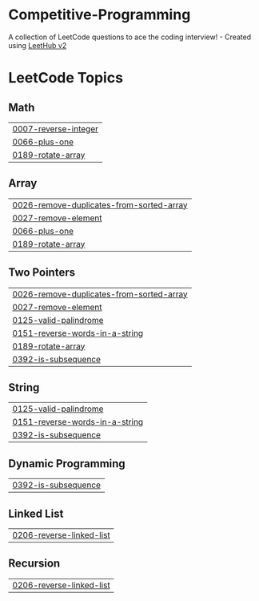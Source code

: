 # Competitive-Programming
A collection of LeetCode questions to ace the coding interview! - Created using [LeetHub v2](https://github.com/arunbhardwaj/LeetHub-2.0)

<!---LeetCode Topics Start-->
# LeetCode Topics
## Math
|  |
| ------- |
| [0007-reverse-integer](https://github.com/kubsamelkamu/Competitive-Programming/tree/master/0007-reverse-integer) |
| [0066-plus-one](https://github.com/kubsamelkamu/Competitive-Programming/tree/master/0066-plus-one) |
| [0189-rotate-array](https://github.com/kubsamelkamu/Competitive-Programming/tree/master/0189-rotate-array) |
## Array
|  |
| ------- |
| [0026-remove-duplicates-from-sorted-array](https://github.com/kubsamelkamu/Competitive-Programming/tree/master/0026-remove-duplicates-from-sorted-array) |
| [0027-remove-element](https://github.com/kubsamelkamu/Competitive-Programming/tree/master/0027-remove-element) |
| [0066-plus-one](https://github.com/kubsamelkamu/Competitive-Programming/tree/master/0066-plus-one) |
| [0189-rotate-array](https://github.com/kubsamelkamu/Competitive-Programming/tree/master/0189-rotate-array) |
## Two Pointers
|  |
| ------- |
| [0026-remove-duplicates-from-sorted-array](https://github.com/kubsamelkamu/Competitive-Programming/tree/master/0026-remove-duplicates-from-sorted-array) |
| [0027-remove-element](https://github.com/kubsamelkamu/Competitive-Programming/tree/master/0027-remove-element) |
| [0125-valid-palindrome](https://github.com/kubsamelkamu/Competitive-Programming/tree/master/0125-valid-palindrome) |
| [0151-reverse-words-in-a-string](https://github.com/kubsamelkamu/Competitive-Programming/tree/master/0151-reverse-words-in-a-string) |
| [0189-rotate-array](https://github.com/kubsamelkamu/Competitive-Programming/tree/master/0189-rotate-array) |
| [0392-is-subsequence](https://github.com/kubsamelkamu/Competitive-Programming/tree/master/0392-is-subsequence) |
## String
|  |
| ------- |
| [0125-valid-palindrome](https://github.com/kubsamelkamu/Competitive-Programming/tree/master/0125-valid-palindrome) |
| [0151-reverse-words-in-a-string](https://github.com/kubsamelkamu/Competitive-Programming/tree/master/0151-reverse-words-in-a-string) |
| [0392-is-subsequence](https://github.com/kubsamelkamu/Competitive-Programming/tree/master/0392-is-subsequence) |
## Dynamic Programming
|  |
| ------- |
| [0392-is-subsequence](https://github.com/kubsamelkamu/Competitive-Programming/tree/master/0392-is-subsequence) |
## Linked List
|  |
| ------- |
| [0206-reverse-linked-list](https://github.com/kubsamelkamu/Competitive-Programming/tree/master/0206-reverse-linked-list) |
## Recursion
|  |
| ------- |
| [0206-reverse-linked-list](https://github.com/kubsamelkamu/Competitive-Programming/tree/master/0206-reverse-linked-list) |
<!---LeetCode Topics End-->